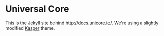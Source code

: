 Universal Core
==============

This is the Jekyll site behind http://docs.unicore.io/.
We're using a slightly modified [Kasper](https://github.com/rosario/kasper) theme.
